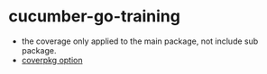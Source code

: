 # cucumber-go-training

 - the coverage only applied to the main package, not include sub package.
 - [coverpkg option](https://github.com/cucumber/godog/issues/376#issuecomment-877268595)
